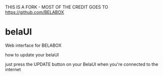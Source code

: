THIS IS A FORK - MOST OF THE CREDIT GOES TO https://github.com/BELABOX

# belaUI
Web interface for BELABOX

how to update your belaUI

just press the UPDATE button on your BelaUI when you're connected to the internet
